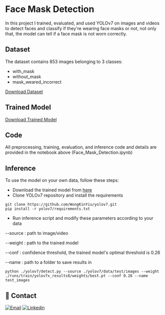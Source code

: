 # Face Mask Detection

In this project I trained, evaluated, and used YOLOv7 on images and videos to detect faces and classify if they're wearing face masks or not, not only that, the model can tell if a face mask is not worn correctly.

## Dataset
The dataset contains 853 images belonging to 3 classes:
- with_mask
- without_mask
- mask_weared_incorrect

[Download Dataset](https://drive.google.com/drive/folders/1kDgOxGBDiNBX0Lz8s0EoFCNOQvgoRilT?usp=sharing)

## Trained Model
[Download Trained Model](https://drive.google.com/file/d/1sbCs61-e6h11D0q7e_UiVwtdyNF0U_KN/view?usp=sharing)

## Code
All preprocessing, training, evaluation, and inference code and details are provided in the notebook above (Face_Mask_Detection.ipynb)

## Inference
To use the model on your own data, follow these steps:
- Download the trained model from  [here](https://drive.google.com/file/d/1sbCs61-e6h11D0q7e_UiVwtdyNF0U_KN/view?usp=sharing)
- Clone YOLOv7 repository and install the requirements
``` shell
git clone https://github.com/WongKinYiu/yolov7.git
pip install -r yolov7/requirements.txt
```
-  Run inference script and modify these parameters according to your data

--source : path to image/video

--weight : path to the trained model

--conf : confidence threshold, the trained model's optimal threshold is 0.26

--name : path to a folder to save results in
``` shell
python ./yolov7/detect.py --source ./yolov7/data/test/images --weight ./runs/train/yolov7x_results8/weights/best.pt --conf 0.26 --name test_images
```
## 🔗 Contact
[![Email](https://img.shields.io/badge/Gmail-D14836?style=for-the-badge&logo=gmail&logoColor=white)](mailto:otaif.abdulaziz@gmail.com)
[![Linkedin](https://img.shields.io/badge/linkedin-0A66C2?style=for-the-badge&logo=linkedin&logoColor=white)](https://linkedin.com/in/abdulazizotaif)
